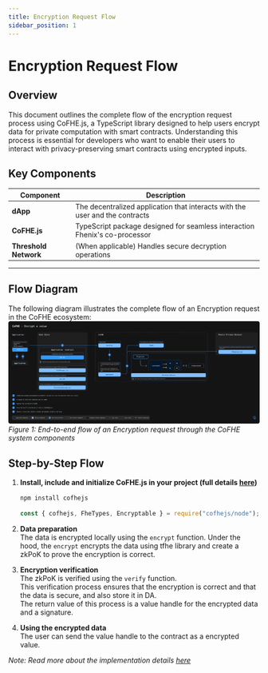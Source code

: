 ```yaml
---
title: Encryption Request Flow
sidebar_position: 1
---
```


# Encryption Request Flow

## Overview

This document outlines the complete flow of the encryption request process using CoFHE.js, a TypeScript library designed to help users encrypt data for private computation with smart contracts. Understanding this process is essential for developers who want to enable their users to interact with privacy-preserving smart contracts using encrypted inputs.


## Key Components

| Component | Description |
|-----------|-------------|
| **dApp** | The decentralized application that interacts with the user and the contracts |
| **CoFHE.js** | TypeScript package designed for seamless interaction Fhenix's co-processor |
| **Threshold Network** | (When applicable) Handles secure decryption operations |

---
## Flow Diagram

The following diagram illustrates the complete flow of an Encryption request in the CoFHE ecosystem:
[![Diagram](../../../../static/img/assets/Encrypt%20a%20value.svg)](../../../../static/img/assets/Encrypt%20a%20value.svg)
*Figure 1: End-to-end flow of an Encryption request through the CoFHE system components*

## Step-by-Step Flow


1. **Install, include and initialize CoFHE.js in your project (full details [here](/docs/devdocs/quick-start/getting-started.md))**
    ```bash
    npm install cofhejs
    ```
    ```javascript
    const { cofhejs, FheTypes, Encryptable } = require("cofhejs/node");
    ```

2. **Data preparation**  
    The data is encrypted locally using the `encrypt` function.
    Under the hood, the `encrypt` encrypts the data using tfhe library and create a zkPoK to prove the encryption is correct.

3. **Encryption verification**  
    The zkPoK is verified using the `verify` function.  
    This verification process ensures that the encryption is correct and that the data is secure, and also store it in DA.  
    The return value of this process is a value handle for the encrypted data and a signature.

4. **Using the encrypted data**  
    The user can send the value handle to the contract as a encrypted value.

*Note: Read more about the implementation details [here](/docs/devdocs/cofhejs/encryption-operations)*

    